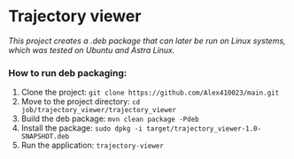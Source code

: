 # Trajectory viewer


*This project creates a .deb package that can later be run on Linux systems, which was tested on Ubuntu and Astra Linux.*


### How to run deb packaging:

1. Clone the project: ```git clone https://github.com/Alex410023/main.git```
2. Move to the project directory: ```cd job/trajectory_viewer/trajectory_viewer```
3. Build the deb package: ```mvn clean package -Pdeb```
4. Install the package: ```sudo dpkg -i target/trajectory_viewer-1.0-SNAPSHOT.deb```
5. Run the application: ```trajectory-viewer```
